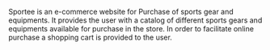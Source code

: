 Sportee is an e-commerce website for Purchase of sports gear and equipments. It provides the user with a catalog of different sports gears and equipments available for purchase in the store. In order to facilitate online purchase a shopping cart is provided to the user.
